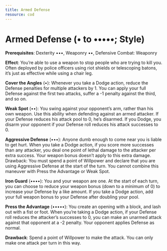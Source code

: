 ```yaml
---
title: Armed Defense
resource: cod
---
```


# Armed Defense (• to •••••; Style)
**Prerequisites**: Dexterity •••, Weaponry ••, Defensive Combat: Weaponry 

**Effect**: You’re able to use a weapon to stop people who are trying to kill you. Often deployed by police officers using riot shields or telescoping batons, it’s just as effective while using a chair leg.

**Cover the Angles** (•): Whenever you take a Dodge action, reduce the Defense penalties for multiple attackers by 1. You can apply your full Defense against the first two attacks, suffer a -1 penalty against the third, and so on. 

**Weak Spot** (••): You swing against your opponent’s arm, rather than his own weapon. Use this ability when defending against an armed attacker. If your Defense reduces his attack pool to 0, he’s disarmed. If you Dodge, you disarm your opponent if your Defense roll reduces his attack successes to 0. 

**Aggressive Defense** (•••): Anyone dumb enough to come near you is liable to get hurt. When you take a Dodge action, if you score more successes than any attacker, you deal one point of lethal damage to the attacker per extra success. Your weapon bonus doesn’t apply to this extra damage. Drawback: You must spend a point of Willpower and declare that you are using Aggressive Defense at the start of the turn. You cannot combine this maneuver with Press the Advantage or Weak Spot. 

**Iron Guard** (••••): You and your weapon are one. At the start of each turn, you can choose to reduce your weapon bonus (down to a minimum of 0) to increase your Defense by a like amount. If you take a Dodge action, add your full weapon bonus to your Defense after doubling your pool. 

**Press the Advantage** (•••••): You create an opening with a block, and lash out with a fist or foot. When you’re taking a Dodge action, if your Defense roll reduces the attacker’s successes to 0, you can make an unarmed attack against that opponent at a -2 penalty. Your opponent applies Defense as normal.

**Drawback**: Spend a point of Willpower to make the attack. You can only make one attack per turn in this way.